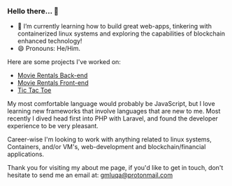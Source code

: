 ### Hello there... 🙂

- 🌱 I’m currently learning how to build great web-apps, tinkering with containerized linux systems and exploring the capabilities of blockchain enhanced technology!
- 😄 Pronouns: He/Him.

Here are some projects I've worked on:
- [Movie Rentals Back-end](https://github.com/gmluqa/movie-backend)
- [Movie Rentals Front-end](https://github.com/gmluqa/movie-frontend)
- [Tic Tac Toe](https://github.com/gmluqa/Noughts-and-Crosses)

My most comfortable language would probably be JavaScript, but I love learning new frameworks that involve languages that are new to me. Most recently I dived head first into PHP with Laravel, and found the developer experience to be very pleasant. 

Career-wise I'm looking to work with anything related to linux systems, Containers, and/or VM's, web-development and blockchain/financial applications.

Thank you for visiting my about me page, if you'd like to get in touch, don't hesitate to send me an email at: gmluqa@protonmail.com
